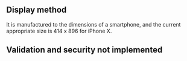 ## Display method
It is manufactured to the dimensions of a smartphone, and the current appropriate size is 414 x 896 for iPhone X.

## Validation and security not implemented
